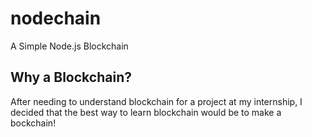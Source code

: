 # nodechain
A Simple Node.js Blockchain

## Why a Blockchain?
After needing to understand blockchain for a project at my internship, I decided that the best way to learn blockchain would be to make a bockchain!